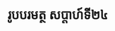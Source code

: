 ---
videoUrl : https://www.facebook.com/sophorn.ith.9/videos/2420417368220528/
category : aphidhamma-6
teacher : "អ៊ុំ សុជា"
title : "រូបបរមត្ថ សប្តាហ៍ទី២៤"
venue : "វត្តសំពៅមាស"
recordedBy : "ឧបាសិកា Ith Sophorn"
layout : post
---
